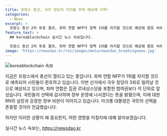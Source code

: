 ```yaml
---
title: 프랑스 총선, 극우 정당의 지지율 추락 예상에 이목!
categories:
  - News
excerpt: >
  프랑스 총선 2차 투표 결과, 좌파 연합 NFP가 깜짝 1위를 차지할 것으로 예상돼 환호 속에 반극우 기류가 나타났다. 앞서 예측을 뒤집은 결과로 무려 180~205석을 획득할 것으로 보이며, 극우 정당인 국민연합(RN)은 120∼130석으로 3위로 밀릴 전망이다. 이날 결과로 유권자들의 선택에 감사하며 정부 운영에 나서겠다는 뜻을 밝힌 좌파연합 내 굴복하지않는프랑스(LFI)의 장뤼크 멜랑숑 대표의 발언과 마크롱 대통령의 존중 발언이 주목을 받을 전망이다.
feature_text: >
  ## koreablockchain 실시간 뉴스 속보입니다.

  프랑스 총선 2차 투표 결과, 좌파 연합 NFP가 깜짝 1위를 차지할 것으로 예상돼 환호 속에 반극우 기류가 나타났다. 앞서 예측을 뒤집은 결과로 무려 180~205석을 획득할 것으로 보이며, 극우 정당인 국민연합(RN)은 120∼130석으로 3위로 밀릴 전망이다. 이날 결과로 유권자들의 선택에 감사하며 정부 운영에 나서겠다는 뜻을 밝힌 좌파연합 내 굴복하지않는프랑스(LFI)의 장뤼크 멜랑숑 대표의 발언과 마크롱 대통령의 존중 발언이 주목을 받을 전망이다.
image: 'https://newsdao.kr/res/images/meta/newsdao_breakingnews.jpg'
---
```


<p><img src="https://newsdao.kr/res/images/meta/newsdao_breakingnews.jpg" alt="koreablockchain 속보" /></p>

<p>지금은 프랑스에서 총선이 열리고 있는 중입니다. 좌파 연합 NFP가 1위를 차지할 것으로 예측되어 시민들이 환호하고 있습니다. 이번 선거에서 극우 정당이 3위로 밀려날 것으로 예상되고 있으며, 좌파 연합은 집권 르네상스당을 포함한 범여권보다 석 단위로 앞섰습니다. 국민들의 선택에 감사하며 정부 운영에 나서겠다는 뜻을 밝혔으며, 이에 대한 RN의 실망과 강경한 정부 비판이 이어지고 있습니다. 마크롱 대통령은 국민의 선택을 존중할 것이라 언급했습니다.</p>

<p>하지만 이러한 상황이 왜 중요한지, 어떤 영향을 미칠지에 대해 알아보겠습니다.</p>
실시간 뉴스 속보는, <a href="https://newsdao.kr" rel="dofollow">https://newsdao.kr</a>


